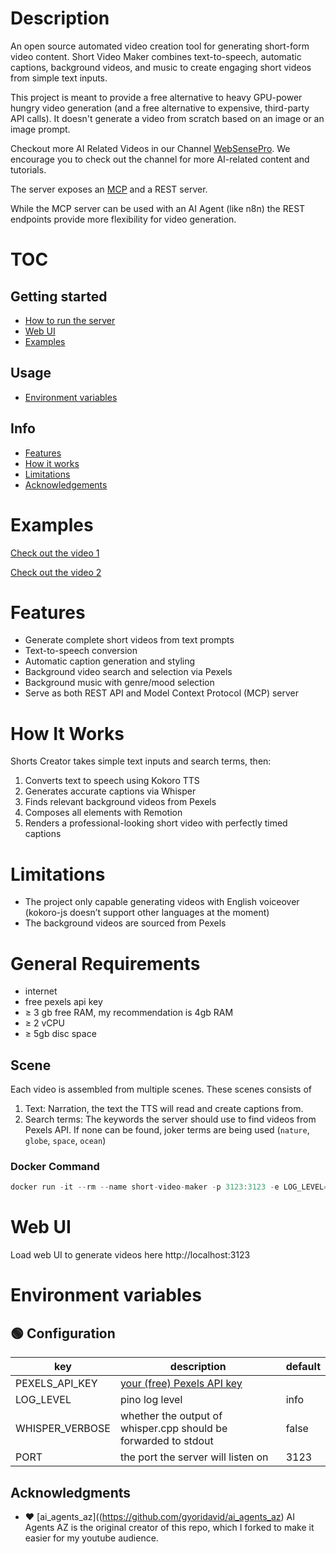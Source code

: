 # Description

An open source automated video creation tool for generating short-form video content. Short Video Maker combines text-to-speech, automatic captions, background videos, and music to create engaging short videos from simple text inputs.

This project is meant to provide a free alternative to heavy GPU-power hungry video generation (and a free alternative to expensive, third-party API calls). It doesn't generate a video from scratch based on an image or an image prompt.

Checkout more AI Related Videos in our Channel [WebSensePro](https://www.youtube.com/websensepro). We encourage you to check out the channel for more AI-related content and tutorials.

The server exposes an [MCP](https://github.com/modelcontextprotocol) and a REST server.

While the MCP server can be used with an AI Agent (like n8n) the REST endpoints provide more flexibility for video generation.

# TOC

## Getting started

- [How to run the server](#docker-command)
- [Web UI](#web-ui)
- [Examples](#examples)

## Usage

- [Environment variables](#environment-variables)

## Info

- [Features](#features)
- [How it works](#how-it-works)
- [Limitations](#limitations)
- [Acknowledgements](#acknowledgments)

# Examples

[Check out the video 1](https://youtube.com/shorts/APF0Q75FeHA)

[Check out the video 2](https://youtube.com/shorts/GZi_3-bMZTI)

# Features

- Generate complete short videos from text prompts
- Text-to-speech conversion
- Automatic caption generation and styling
- Background video search and selection via Pexels
- Background music with genre/mood selection
- Serve as both REST API and Model Context Protocol (MCP) server

# How It Works

Shorts Creator takes simple text inputs and search terms, then:

1. Converts text to speech using Kokoro TTS
2. Generates accurate captions via Whisper
3. Finds relevant background videos from Pexels
4. Composes all elements with Remotion
5. Renders a professional-looking short video with perfectly timed captions

# Limitations

- The project only capable generating videos with English voiceover (kokoro-js doesn’t support other languages at the moment)
- The background videos are sourced from Pexels

# General Requirements

- internet
- free pexels api key
- ≥ 3 gb free RAM, my recommendation is 4gb RAM
- ≥ 2 vCPU
- ≥ 5gb disc space


## Scene

Each video is assembled from multiple scenes. These scenes consists of

1. Text: Narration, the text the TTS will read and create captions from.
2. Search terms: The keywords the server should use to find videos from Pexels API. If none can be found, joker terms are being used (`nature`, `globe`, `space`, `ocean`)



### Docker Command

```jsx
docker run -it --rm --name short-video-maker -p 3123:3123 -e LOG_LEVEL=debug -e PEXELS_API_KEY= mahendarkumarmisraramji/free-video-maker:latest
```


# Web UI

Load web UI to generate videos here http://localhost:3123

# Environment variables

## 🟢 Configuration

| key             | description                                                     | default |
| --------------- | --------------------------------------------------------------- | ------- |
| PEXELS_API_KEY  | [your (free) Pexels API key](https://www.pexels.com/api/)       |         |
| LOG_LEVEL       | pino log level                                                  | info    |
| WHISPER_VERBOSE | whether the output of whisper.cpp should be forwarded to stdout | false   |
| PORT            | the port the server will listen on                              | 3123    |


## Acknowledgments

- ❤️ [ai_agents_az]((https://github.com/gyoridavid/ai_agents_az) AI Agents AZ is the original creator of this repo, which I forked to make it easier for my youtube audience.
